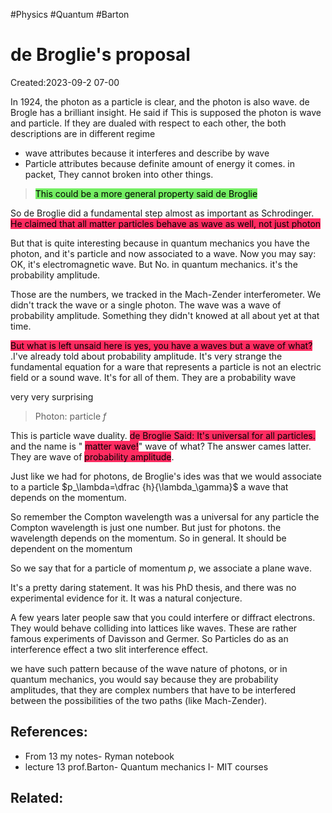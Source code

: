 #Physics #Quantum #Barton 

# de Broglie's proposal
Created:2023-09-2 07-00

In 1924, the photon as a particle is clear, and the photon is also wave. de Brogle has  a brilliant insight. He said if This is supposed the photon is wave and particle. If they are dualed with respect to each other, the both descriptions are in different regime

- wave attributes because it interferes and describe by wave
- Particle attributes because definite amount  of energy it comes. in packet, They cannot broken into other things.
> <mark style="background: #2BE611A6;">This could be a more general property said de Broglie</mark>


So de Broglie did a fundamental step almost as important as Schrodinger. <mark style="background: #FF2C61;">He claimed that all matter particles behave as wave as well, not just photon</mark>

But that is quite interesting because in quantum mechanics you have the photon, and it's particle and now associated to a wave. Now you may say: OK, it's electromagnetic wave. But No. in quantum mechanics. it's the probability amplitude.

Those are the numbers, we tracked in the Mach-Zender interferometer. We didn't track the wave or a single photon. The wave was a wave of probability amplitude. Something they didn't knowed at all about yet at that time.

<mark style="background: #FF2C61;">But what is left unsaid here is yes, you have a waves but a wave of what?</mark> .I've already told about probability amplitude. It's very strange the fundamental equation for a ware that represents a particle is not an electric field or a sound wave. It's for all of them. They are a probability wave

very very surprising

> Photon:  particle $f$



This is particle wave duality. <mark style="background: #FF2C61;">de Broglie Said: It's universal for all particles. </mark>and the name is " <mark style="background: #FF2C61;">matter wave!</mark>" wave of what? The answer cames latter. They are wave of <mark style="background: #FF2C61;">probability amplitude</mark>.



Just like we had for photons, de Broglie's ides was that we would associate to a particle $p_\lambda=\dfrac {h}{\lambda_\gamma}$ a wave that depends on the momentum. 

So remember the Compton wavelength was a universal for any particle the Compton wavelength is just one number. But just for photons. the wavelength depends on the momentum. So in general. It should be dependent on the momentum

So we say that for a particle of momentum $p$, we associate a plane wave.


> 



It's a pretty daring statement. It was his PhD  thesis, and there was no experimental evidence for it. It was a natural conjecture.

A few years later people saw that you could interfere or diffract electrons. They would behave colliding into lattices like waves. These are rather famous experiments of Davisson and Germer.  So Particles do as an interference effect a two slit interference effect.

> 

we have such pattern because of the wave nature of photons, or in quantum mechanics, you would say because they are probability amplitudes, that they are complex numbers that have to be interfered  between the possibilities of  the two paths (like Mach-Zender).



## References:
- From 13 my notes- Ryman notebook
- lecture 13 prof.Barton- Quantum mechanics I- MIT courses

## Related:



